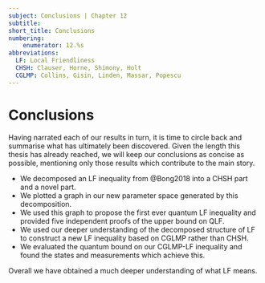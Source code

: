 ```yaml
---
subject: Conclusions | Chapter 12
subtitle:
short_title: Conclusions 
numbering: 
    enumerator: 12.%s
abbreviations:
  LF: Local Friendliness
  CHSH: Clauser, Horne, Shimony, Holt
  CGLMP: Collins, Gisin, Linden, Massar, Popescu
---
```


# Conclusions

Having narrated each of our results in turn, it is time to circle back and summarise what has ultimately been discovered. Given the length this thesis has already reached, we will keep our conclusions as concise as possible, mentioning only those results which contribute to the main story.

- We decomposed an LF inequality from @Bong2018 into a CHSH part and a novel part.
- We plotted a graph in our new parameter space generated by this decomposition.
- We used this graph to propose the first ever quantum LF inequality and provided five independent proofs of the upper bound on QLF.
- We used our deeper understanding of the decomposed structure of LF to construct a new LF inequality based on CGLMP rather than CHSH.
- We evaluated the quantum bound on our CGLMP-LF inequality and found the states and measurements which achieve this.

Overall we have obtained a much deeper understanding of what LF means.